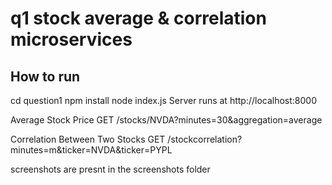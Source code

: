 # q1 stock average & correlation microservices

## How to run

cd question1
npm install
node index.js
Server runs at http://localhost:8000

Average Stock Price
GET /stocks/NVDA?minutes=30&aggregation=average

Correlation Between Two Stocks
GET /stockcorrelation?minutes=m&ticker=NVDA&ticker=PYPL

screenshots are presnt in the screenshots folder
